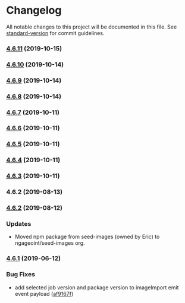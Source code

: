 # Changelog

All notable changes to this project will be documented in this file. See [standard-version](https://github.com/conventional-changelog/standard-version) for commit guidelines.

### [4.6.11](https://github.com/ngageoint/seed-images/compare/v4.6.10...v4.6.11) (2019-10-15)



### [4.6.10](https://github.com/ngageoint/seed-images/compare/v4.6.9...v4.6.10) (2019-10-14)



### [4.6.9](https://github.com/ngageoint/seed-images/compare/v4.6.8...v4.6.9) (2019-10-14)



### [4.6.8](https://github.com/ngageoint/seed-images/compare/v4.6.7...v4.6.8) (2019-10-14)



### [4.6.7](https://github.com/ngageoint/seed-images/compare/v4.6.6...v4.6.7) (2019-10-11)



### [4.6.6](https://github.com/ngageoint/seed-images/compare/v4.6.5...v4.6.6) (2019-10-11)



### [4.6.5](https://github.com/ngageoint/seed-images/compare/v4.6.4...v4.6.5) (2019-10-11)



### [4.6.4](https://github.com/ngageoint/seed-images/compare/v4.6.3...v4.6.4) (2019-10-11)



### [4.6.3](https://github.com/ngageoint/seed-images/compare/v4.6.1...v4.6.3) (2019-10-11)



### 4.6.2 (2019-08-13)



### [4.6.2](https://github.com/ngageoint/seed-images/compare/v4.6.0...v4.6.1) (2019-08-12)

### Updates

* Moved npm package from seed-images (owned by Eric) to ngageoint/seed-images org.

### [4.6.1](https://github.com/ngageoint/seed-images/compare/v4.6.0...v4.6.1) (2019-06-12)


### Bug Fixes

* add selected job version and package version to imageImport emit event payload ([af9167f](https://github.com/ngageoint/seed-images/commit/af9167f))
